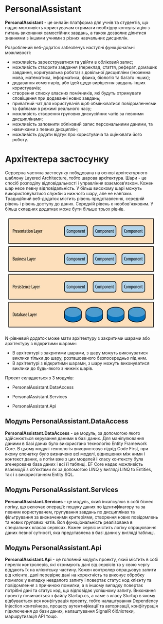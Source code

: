 # PersonalAssistant

**PersonalAssistant** - це онлайн платформа для учнів та студентів, що надає можливість користувачам отримати необхідну консультацію з питань виконання самостійних завдань, а також дозволиє ділитися знаннями з іншими учнями з різних навчальних дисциплін. 

Розроблений веб-додаток забезпечує наступні функціональні можливості:

- можливість зареєструватися та увійти в обліковий запис;
-	можливість створити завдання (переклад, стаття, реферат, домашнє завдання, коригувальна робота) з довільної дисципліни (іноземна мова, математика, інформатика, фізика, біологія та багато інших);
-	додавання коментарів, або ідей щодо вирішення завдань інших користувачів;
-	створення списку власних помічників, які будуть отримувати сповіщення при додаванні нових завдань;
-	приватний чат для користувачів щоб обмінюватися повідомленнями та файлами в режимі реального часу;
-	можливість створення групових дискусійних чатів за певними дисциплінами;
-	можливість заповнити обліковий запис персональними даними, та навичками з певних дисциплін; 
-	можливість додати відгук про користувача та оцінювати його роботу. 



# Архітектера застосунку

Серверна частина застосунку побудована на основі архітектурного шаблону Layered Architecture, тобто шарова архітектура. Шари - це спосіб розподілу відповідальності і управління взаємозв’язком. Кожен шар несе певну відповідальність. У більш високому шарі можуть використовуватися служби з нижчого шару, але не навпаки. Традиційний веб-додаток містить рівень представлення, середній рівень і рівень доступу до даних. Середній рівень є необов'язковим. У більш складних додатках може бути більше трьох рівнів.

![Alt-текст](https://github.com/ivanfreiuk/PersonalAssistantApp/blob/main/images/photo_2021-12-19_19-49-50.jpg "Орк")

 
N-рівневий додаток може мати архітектуру з закритими шарами або архітектуру з відкритими шарами: 
- В архітектурі з закритими шарами, з шару можуть виконуватися виклики тільки до шару, розташованого безпосередньо під ним. 
- В архітектурі з відкритими шарами, з шару можуть виконуватися виклики до будь-якого з нижніх шарів. 


Проект складається з 3 модулів: 

- PersonalAssistant.DataAccess 

- PersonalAssistant.Services 

- PersonalAssistant.Api

## Модуль PersonalAssistant.DataAccess

**PersonalAssistant.DataAccess** - це модуль, за допомогою якого здійснюється керування даними в базі даних. Для маніпулювання даними в базі даних було використано технологію Entity Framework Core. В цьому модулі технологія використовує підхід Code First, при якому спочатку було визначено всі моделі, відношення між ними і контекст даних, а потім вже з цих моделей і класу контексту була згенерована база даних і всі її таблиці. EF  Core надає можливість взаємодії з об'єктами як за допомогою LINQ у вигляді LINQ to Entities, так і з використанням Entity SQL.

## Модуль PersonalAssistant.Services

**PersonalAssistant.Services** - це модуль, який інкапсулює в собі бізнес логіку, що включає операції: пошуку даних по ідентифікатору та за певним користувачем, групування завдань по дисциплінах та фільтрування за визначеними критеріями, створення нових повідомлень та нових групових чатів. Вся функціональність реалізована в спеціальних класах сервісах. Кожен сервіс містить логіку опрацювання даних певної сутності, яка представлена в базі даних у вигляді таблиці.

## Модуль PersonalAssistant.Api

**PersonalAssistant.Api** - це головний модуль проекту, який містить в собі перелік контролерів, які отримують дані від сервісів та у свою чергу віддають їх на клієнтську частину. Кожен контролер опрацьовує запити від клієнта, далі перевіряє дані на коректність та виконує обробку помилок у випадку невдалого запиту і повертає статус код клієнту та повідомлення з причиною помилки, а в іншому випадку повертає потрібні дані та статус код, що відповідає успішному запиту. Виконання проекту починається з файлу Startup.cs, а саме з класу Sturtup в якому відбувається вся конфігурація проекту, тобто налаштування Dependency Injection контейнера, процесу аутентифікації та авторизації, конфігурація підключення до бази даних, налаштування SignalR бібліотеки, маршрутизація API тощо. 
